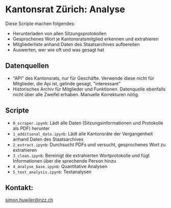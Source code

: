 # Kantonsrat Zürich: Analyse
Diese Scripte machen folgendes:
* Herunterladen von allen Sitzungsprotokollen
* Gesprochenes Wort je Kantonsratsmitglied erkennen und extrahieren
* Mitgliederliste anhand Daten des Staatsarchives aufbereiten
* Auswerten, wer wie oft und was gesagt hat

## Datenquellen
* "API" des Kantonsrats, nur für Geschäfte. Verwende diese nicht für Mitglieder, die Api ist, gelinde gesagt, "interessant"
* Historisches Archiv für Mitglieder und Funktionen. Datenquelle ebenfalls nicht über alle Zweifel erhaben. Manuelle Korrekturen nötig.

## Scripte
* `0_scraper.ipynb`: Lädt alle Daten (Sitzungsinformationen und Protokolle als PDF) herunter
* `1_additional_data.ipynb`: Lädt alle Kantonsräte der Vergangenheit anhand Daten des Staatsarchives
* `2_extract.ipynb`: Durchsucht PDFs und versucht, gesprochenes Wort zu extrahieren
* `3_clean.ipynb`: Bereinigt die extrahierten Wortprotokolle und fügt Informationen über die sprechende Person hinzu
* `4_analyse_base.ipynb`: Quantitative Analysen
* `5_text_analysis.ipynb`: Textanalysen

## Kontakt:
simon.huwiler@nzz.ch